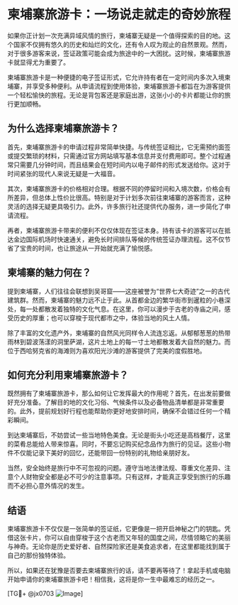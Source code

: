 # 柬埔寨旅游卡：一场说走就走的奇妙旅程

如果你正计划一次充满异域风情的旅行，柬埔寨无疑是一个值得探索的目的地。这个国家不仅拥有悠久的历史和灿烂的文化，还有令人叹为观止的自然景观。然而，对于很多游客来说，签证政策可能会成为旅途中的一大困扰。这时候，柬埔寨旅游卡就显得尤为重要了。

柬埔寨旅游卡是一种便捷的电子签证形式，它允许持有者在一定时间内多次入境柬埔寨，并享受多种便利。从申请流程到使用体验，柬埔寨旅游卡都旨在为游客提供一个轻松愉快的旅程。无论是背包客还是家庭出游，这张小小的卡片都能让你的旅行更加顺畅。

## 为什么选择柬埔寨旅游卡？

首先，柬埔寨旅游卡的申请过程非常简单快捷。与传统签证相比，它无需预约面签或提交繁琐的材料，只需通过官方网站填写基本信息并支付费用即可。整个过程通常只需要几分钟时间，而且结果会在短时间内以电子邮件的形式发送给你。这对于时间紧张的现代人来说无疑是一大福音。

其次，柬埔寨旅游卡的价格相对合理。根据不同的停留时间和入境次数，价格会有所差异，但总体上性价比很高。特别是对于计划多次前往柬埔寨的游客而言，这种灵活的选择无疑更具吸引力。此外，许多旅行社还提供代办服务，进一步简化了申请流程。

再者，柬埔寨旅游卡带来的便利不仅仅体现在签证本身。持有该卡的游客可以在抵达金边国际机场时快速通关，避免长时间排队等候的传统签证办理流程。这不仅节省了宝贵的时间，也让旅途从一开始就充满了愉悦感。

## 柬埔寨的魅力何在？

提到柬埔寨，人们往往会联想到吴哥窟——这座被誉为“世界七大奇迹”之一的古代建筑群。然而，柬埔寨的魅力远不止于此。从首都金边的繁华街市到暹粒的小巷深处，每一处都散发着独特的文化气息。在这里，你可以漫步于古老的寺庙之间，感受历史的厚重；也可以穿梭于现代都市之中，体验当地的风土人情。

除了丰富的文化遗产外，柬埔寨的自然风光同样令人流连忘返。从郁郁葱葱的热带雨林到碧波荡漾的洞里萨湖，这片土地上的每一寸土地都散发着大自然的魅力。而位于西哈努克省的海滩则为喜欢阳光沙滩的游客提供了完美的度假胜地。

## 如何充分利用柬埔寨旅游卡？

既然拥有了柬埔寨旅游卡，那么如何让它发挥最大的作用呢？首先，在出发前要做好充分准备。了解目的地的文化习俗、气候条件以及必备物品清单都是非常重要的。此外，提前规划好行程也能帮助你更好地安排时间，确保不会错过任何一个精彩瞬间。

到达柬埔寨后，不妨尝试一些当地特色美食。无论是街头小吃还是高档餐厅，这里的菜肴总能给人带来惊喜。同时，不要忘记购买纪念品作为旅行的见证。这些小物件不仅能记录下美好的回忆，还能带回一份特别的礼物给亲朋好友。

当然，安全始终是旅行中不可忽视的问题。遵守当地法律法规、尊重文化差异、注意个人财物安全都是必不可少的注意事项。只有这样，才能真正享受到旅行的乐趣而不必担心意外情况的发生。

## 结语

柬埔寨旅游卡不仅仅是一张简单的签证纸，它更像是一把开启神秘之门的钥匙。凭借这张卡片，你可以自由穿梭于这个古老而又年轻的国度之间，尽情领略它的美丽与神奇。无论你是历史爱好者、自然探险家还是美食追求者，在这里都能找到属于自己的那份独特体验。

所以，如果还在犹豫是否要去柬埔寨旅行的话，请不要再等待了！拿起手机或电脑开始申请你的柬埔寨旅游卡吧！相信我，这将是你一生中最难忘的经历之一。

[TG💪+ @jx0703 ![Image](https://github.com/user-attachments/assets/dbca1d08-cadb-493c-b0ec-ad6f7a83f270)]